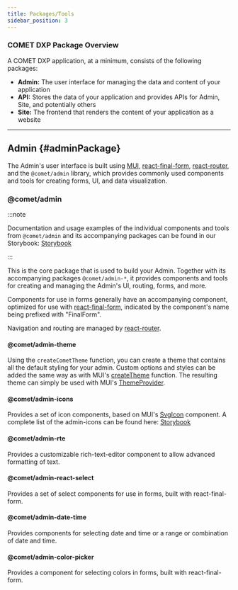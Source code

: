 ```yaml
---
title: Packages/Tools
sidebar_position: 3
---
```


### COMET DXP Package Overview

A COMET DXP application, at a minimum, consists of the following packages:

-   **Admin:** The user interface for managing the data and content of your application
-   **API:** Stores the data of your application and provides APIs for Admin, Site, and potentially others
-   **Site:** The frontend that renders the content of your application as a website

---

## Admin {#adminPackage}

The Admin's user interface is built using [MUI](https://mui.com/), [react-final-form](https://final-form.org/react), [react-router](https://reactrouter.com/), and the `@comet/admin` library, which provides commonly used components and tools for creating forms, UI, and data visualization.

### @comet/admin

:::note

Documentation and usage examples of the individual components and tools from `@comet/admin` and its accompanying packages can be found in our Storybook: [Storybook](https://comet-admin.netlify.app/)

:::

This is the core package that is used to build your Admin. Together with its accompanying packages `@comet/admin-*`, it provides components and tools for creating and managing the Admin's UI, routing, forms, and more.

Components for use in forms generally have an accompanying component, optimized for use with [react-final-form](https://final-form.org/react), indicated by the component's name being prefixed with "FinalForm".

Navigation and routing are managed by [react-router](https://reactrouter.com/).

#### @comet/admin-theme

Using the `createCometTheme` function, you can create a theme that contains all the default styling for your admin. Custom options and styles can be added the same way as with MUI's [createTheme](https://mui.com/material-ui/customization/theming/#api) function. The resulting theme can simply be used with MUI's [ThemeProvider](https://mui.com/material-ui/customization/theming/#theme-provider).

#### @comet/admin-icons

Provides a set of icon components, based on MUI's [SvgIcon](https://mui.com/material-ui/icons/#svgicon) component.
A complete list of the admin-icons can be found here: [Storybook](https://comet-admin.netlify.app/?path=/story/docs-icons-list--page)

<!--TODO: The link will change to “https://comet-admin.netlify.app/?path=/story/docs-icons-all-icons--page“ when merged: -->

#### @comet/admin-rte

Provides a customizable rich-text-editor component to allow advanced formatting of text.

#### @comet/admin-react-select

Provides a set of select components for use in forms, built with react-final-form.

#### @comet/admin-date-time

Provides components for selecting date and time or a range or combination of date and time.

#### @comet/admin-color-picker

Provides a component for selecting colors in forms, built with react-final-form.
